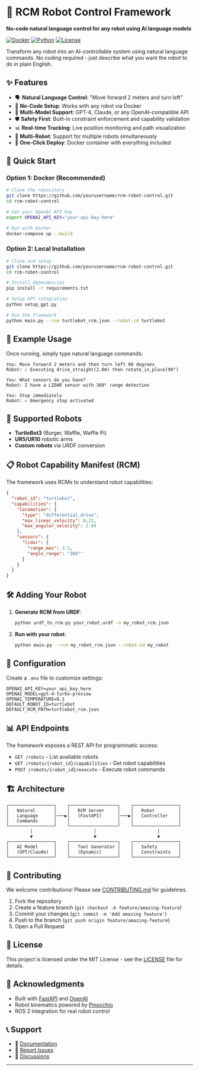# 🤖 RCM Robot Control Framework

**No-code natural language control for any robot using AI language models**

[![Docker](https://img.shields.io/badge/Docker-Ready-blue?logo=docker)](https://hub.docker.com)
[![Python](https://img.shields.io/badge/Python-3.8+-green?logo=python)](https://python.org)
[![License](https://img.shields.io/badge/License-MIT-yellow.svg)](LICENSE)

Transform any robot into an AI-controllable system using natural language commands. No coding required - just describe what you want the robot to do in plain English.

## ✨ Features

- 🗣️ **Natural Language Control**: "Move forward 2 meters and turn left"
- 🔧 **No-Code Setup**: Works with any robot via Docker
- 🤖 **Multi-Model Support**: GPT-4, Claude, or any OpenAI-compatible API
- 🛡️ **Safety First**: Built-in constraint enforcement and capability validation
- 📊 **Real-time Tracking**: Live position monitoring and path visualization
- 🔄 **Multi-Robot**: Support for multiple robots simultaneously
- 🚀 **One-Click Deploy**: Docker container with everything included

## 🚀 Quick Start

### Option 1: Docker (Recommended)

```bash
# Clone the repository
git clone https://github.com/yourusername/rcm-robot-control.git
cd rcm-robot-control

# Set your OpenAI API key
export OPENAI_API_KEY="your-api-key-here"

# Run with Docker
docker-compose up --build
```

### Option 2: Local Installation

```bash
# Clone and setup
git clone https://github.com/yourusername/rcm-robot-control.git
cd rcm-robot-control

# Install dependencies
pip install -r requirements.txt

# Setup GPT integration
python setup_gpt.py

# Run the framework
python main.py --rcm turtlebot_rcm.json --robot-id turtlebot
```

## 💬 Example Usage

Once running, simply type natural language commands:

```
You: Move forward 2 meters and then turn left 90 degrees
Robot: ✓ Executing drive_straight(2.0m) then rotate_in_place(90°)

You: What sensors do you have?
Robot: I have a LIDAR sensor with 360° range detection

You: Stop immediately
Robot: ✓ Emergency stop activated
```

## 🔧 Supported Robots

- **TurtleBot3** (Burger, Waffle, Waffle Pi)
- **UR5/UR10** robotic arms
- **Custom robots** via URDF conversion

## 📋 Robot Capability Manifest (RCM)

The framework uses RCMs to understand robot capabilities:

```json
{
  "robot_id": "turtlebot",
  "capabilities": {
    "locomotion": {
      "type": "differential_drive",
      "max_linear_velocity": 0.22,
      "max_angular_velocity": 2.84
    },
    "sensors": {
      "lidar": {
        "range_max": 3.5,
        "angle_range": "360°"
      }
    }
  }
}
```

## 🛠️ Adding Your Robot

1. **Generate RCM from URDF**:
   ```bash
   python urdf_to_rcm.py your_robot.urdf -o my_robot_rcm.json
   ```

2. **Run with your robot**:
   ```bash
   python main.py --rcm my_robot_rcm.json --robot-id my_robot
   ```

## 🔧 Configuration

Create a `.env` file to customize settings:

```env
OPENAI_API_KEY=your_api_key_here
OPENAI_MODEL=gpt-4-turbo-preview
OPENAI_TEMPERATURE=0.1
DEFAULT_ROBOT_ID=turtlebot
DEFAULT_RCM_PATH=turtlebot_rcm.json
```

## 📊 API Endpoints

The framework exposes a REST API for programmatic access:

- `GET /robots` - List available robots
- `GET /robots/{robot_id}/capabilities` - Get robot capabilities
- `POST /robots/{robot_id}/execute` - Execute robot commands

## 🏗️ Architecture

```
┌─────────────────┐    ┌──────────────────┐    ┌─────────────────┐
│   Natural       │    │   RCM Server     │    │   Robot         │
│   Language      │───▶│   (FastAPI)      │───▶│   Controller    │
│   Commands      │    │                  │    │                 │
└─────────────────┘    └──────────────────┘    └─────────────────┘
         │                       │                       │
         ▼                       ▼                       ▼
┌─────────────────┐    ┌──────────────────┐    ┌─────────────────┐
│   AI Model      │    │   Tool Generator │    │   Safety        │
│   (GPT/Claude)  │    │   (Dynamic)      │    │   Constraints   │
└─────────────────┘    └──────────────────┘    └─────────────────┘
```

## 🤝 Contributing

We welcome contributions! Please see [CONTRIBUTING.md](CONTRIBUTING.md) for guidelines.

1. Fork the repository
2. Create a feature branch (`git checkout -b feature/amazing-feature`)
3. Commit your changes (`git commit -m 'Add amazing feature'`)
4. Push to the branch (`git push origin feature/amazing-feature`)
5. Open a Pull Request

## 📄 License

This project is licensed under the MIT License - see the [LICENSE](LICENSE) file for details.

## 🙏 Acknowledgments

- Built with [FastAPI](https://fastapi.tiangolo.com/) and [OpenAI](https://openai.com/)
- Robot kinematics powered by [Pinocchio](https://github.com/stack-of-tasks/pinocchio)
- ROS 2 integration for real robot control

## 📞 Support

- 📖 [Documentation](docs/)
- 🐛 [Report Issues](https://github.com/yourusername/rcm-robot-control/issues)
- 💬 [Discussions](https://github.com/yourusername/rcm-robot-control/discussions)

---

